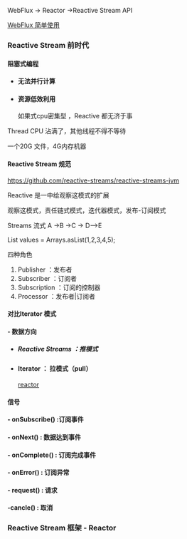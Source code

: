 WebFlux -> Reactor ->Reactive Stream API



[WebFlux 简单使用](https://blog.csdn.net/tjq980303/article/details/79222350)



 ### Reactive Stream 前时代

 #### 阻塞式编程

* #### 无法并行计算

* #### 资源低效利用



  如果式cpu密集型 ，Reactive 都无济于事

Thread CPU 沾满了，其他线程不得不等待

一个20G 文件，4G内存机器 



#### Reactive Stream 规范

https://github.com/reactive-streams/reactive-streams-jvm



Reactive 是一中给观察这模式的扩展

观察这模式，责任链式模式，迭代器模式，发布-订阅模式

Streams 流式  A ->B ->C -> D-->E

List<Integer> values = Arrays.asList(1,2,3,4,5);

四种角色



1. Publisher ：发布者
2. Subscriber ：订阅者
3. Subscription ：订阅的控制器
4. Processor ：发布者|订阅者



#### 对比Iterator 模式

#### - 数据方向 

* ##### Reactive Streams ：推模式

* #### Iterator ： 拉模式（pull）

  [reactor](http://projectreactor.io/docs/core/release/reference/docs/index.html#getting-started-understanding-bom)

 #### 信号

#### - onSubscribe() :订阅事件

#### - onNext() : 数据达到事件

#### - onComplete() : 订阅完成事件

#### - onError() : 订阅异常

#### - request() : 请求

#### -cancle() : 取消

### Reactive Stream 框架 - Reactor 

### 






